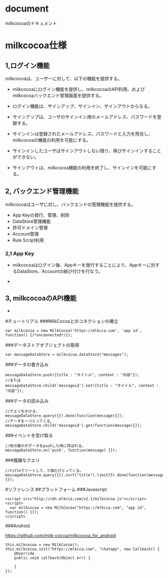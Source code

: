 document
========

milkcocoaのドキュメント


# milkcocoa仕様

## 1,ログイン機能
milkcocoaは、ユーザーに対して、以下の機能を提供する。

- milkcocoaにログイン機能を提供し、milkcocoaのAPI利用、およびmilkcocoaバックエンド管理画面を提供する。

- ログイン機能は、サインアップ、サインイン、サインアウトからなる。

- サインアップは、ユーザのサインイン用のメールアドレス、パスワードを登録する。

- サインインは登録されたメールアドレス、パスワードと入力を照合し、milkcocoaの機能の利用を可能にする。

- サインインしたユーザはサインアウトしない限り、再びサインインすることができない。

- サインアウトは、milkcocoa機能の利用を終了し、サインインを可能にする。

## 2, バックエンド管理機能

milkcocoaはユーザに対し、バックエンドの管理機能を提供する。

- App Keyの発行、管理、削除
- DataStore管理機能
- 許可ドメイン管理
- Account管理
- Rule Script利用

### 2,1 App Key


- milkcocoaはログイン後、Appキーを発行することにより、Appキーに対するDataStore、Accountの結び付けを行なう。

- 



## 3,  milkcocoaのAPI機能

- 


#チュートリアル
###MilkCocoaとのコネクションの確立

    var milkcocoa = new MilkCocoa('https://mlkcca.com', 'app id', function() {/*onconnected*/});

###データストアオブジェクトの取得

    var messageDataStore = milkcocoa.dataStore("messages");

###データの書き込み

    messageDataStore.push({title : "タイトル", content : "内容"});
    //または
    messageDataStore.child('messageid').set({title : "タイトル", content : "内容"});

###データの読み込み

    //クエリをかける。
    messageDataStore.query({}).done(function(message){});
    //データを一つとってくる。
    messageDataStore.child('messageid').get(function(message){});

###イベントを受け取る

    //他の誰かがデータをpushした時に呼ばれる。
    messageDataStore.on('push', function(message) {});

###複雑なクエリ

    //titleでソートして、５個だけとってくる。
    messageDataStore.query({}).sort("title").limit(5).done(function(message){});


#リファレンス
##プラットフォーム
###Javascript

    <script src="http://cdn.mlkcca.com/v2.1/milkcocoa.js"></script>
    <script>
      var milkcocoa = new MilkCocoa("https://mlkcca.com", "app id", function() {});
    </script>


###Android

https://github.com/milk-cocoa/milkcocoa_for_android

    this.milkcocoa = new MilkCocoa();
    this.milkcocoa.init("https://mlkcca.com", "chatapp", new Callback() {
        @Override
        public void callback(Object err) {
        
        }
    });

